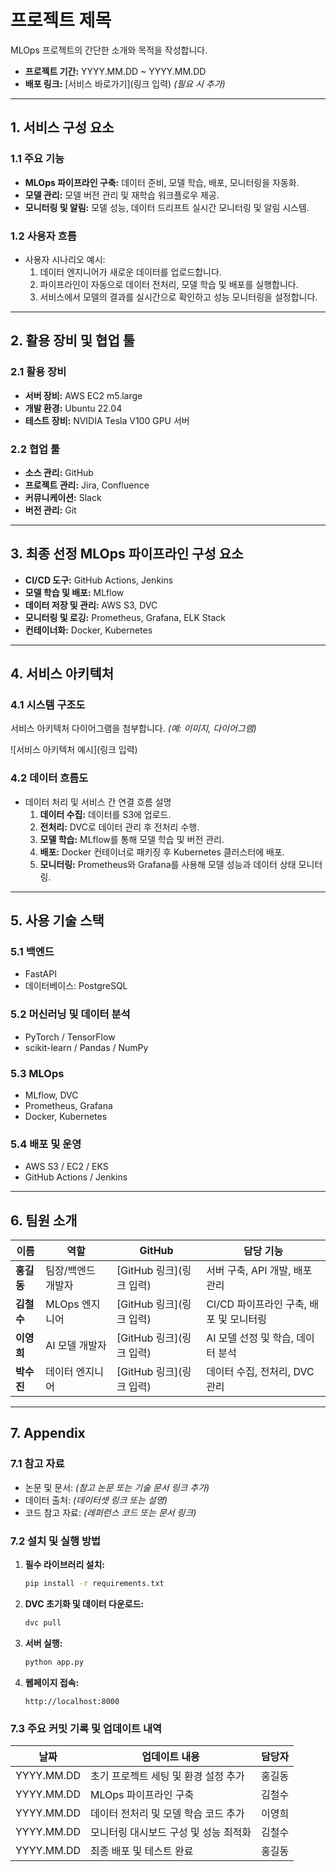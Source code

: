 # **프로젝트 제목**

MLOps 프로젝트의 간단한 소개와 목적을 작성합니다.

- **프로젝트 기간:** YYYY.MM.DD \~ YYYY.MM.DD
- **배포 링크:** [서비스 바로가기]\(링크 입력) *(필요 시 추가)*

---

## **1. 서비스 구성 요소**

### **1.1 주요 기능**

- **MLOps 파이프라인 구축:** 데이터 준비, 모델 학습, 배포, 모니터링을 자동화.
- **모델 관리:** 모델 버전 관리 및 재학습 워크플로우 제공.
- **모니터링 및 알림:** 모델 성능, 데이터 드리프트 실시간 모니터링 및 알림 시스템.

### **1.2 사용자 흐름**

- 사용자 시나리오 예시:
  1. 데이터 엔지니어가 새로운 데이터를 업로드합니다.
  2. 파이프라인이 자동으로 데이터 전처리, 모델 학습 및 배포를 실행합니다.
  3. 서비스에서 모델의 결과를 실시간으로 확인하고 성능 모니터링을 설정합니다.

---

## **2. 활용 장비 및 협업 툴**

### **2.1 활용 장비**

- **서버 장비:** AWS EC2 m5.large
- **개발 환경:** Ubuntu 22.04
- **테스트 장비:** NVIDIA Tesla V100 GPU 서버

### **2.2 협업 툴**

- **소스 관리:** GitHub
- **프로젝트 관리:** Jira, Confluence
- **커뮤니케이션:** Slack
- **버전 관리:** Git

---

## **3. 최종 선정 MLOps 파이프라인 구성 요소**

- **CI/CD 도구:** GitHub Actions, Jenkins
- **모델 학습 및 배포:** MLflow
- **데이터 저장 및 관리:** AWS S3, DVC
- **모니터링 및 로깅:** Prometheus, Grafana, ELK Stack
- **컨테이너화:** Docker, Kubernetes

---

## **4. 서비스 아키텍처**

### **4.1 시스템 구조도**

서비스 아키텍처 다이어그램을 첨부합니다. *(예: 이미지, 다이어그램)*

![서비스 아키텍처 예시]\(링크 입력)

### **4.2 데이터 흐름도**

- 데이터 처리 및 서비스 간 연결 흐름 설명
  1. **데이터 수집:** 데이터를 S3에 업로드.
  2. **전처리:** DVC로 데이터 관리 후 전처리 수행.
  3. **모델 학습:** MLflow를 통해 모델 학습 및 버전 관리.
  4. **배포:** Docker 컨테이너로 패키징 후 Kubernetes 클러스터에 배포.
  5. **모니터링:** Prometheus와 Grafana를 사용해 모델 성능과 데이터 상태 모니터링.

---

## **5. 사용 기술 스택**

### **5.1 백엔드**

- FastAPI
- 데이터베이스: PostgreSQL

### **5.2 머신러닝 및 데이터 분석**

- PyTorch / TensorFlow
- scikit-learn / Pandas / NumPy

### **5.3 MLOps**

- MLflow, DVC
- Prometheus, Grafana
- Docker, Kubernetes

### **5.4 배포 및 운영**

- AWS S3 / EC2 / EKS
- GitHub Actions / Jenkins

---

## **6. 팀원 소개**

| 이름      | 역할         | GitHub              | 담당 기능                     |
| ------- | ---------- | ------------------- | ------------------------- |
| **홍길동** | 팀장/백엔드 개발자 | [GitHub 링크]\(링크 입력) | 서버 구축, API 개발, 배포 관리      |
| **김철수** | MLOps 엔지니어 | [GitHub 링크]\(링크 입력) | CI/CD 파이프라인 구축, 배포 및 모니터링 |
| **이영희** | AI 모델 개발자  | [GitHub 링크]\(링크 입력) | AI 모델 선정 및 학습, 데이터 분석     |
| **박수진** | 데이터 엔지니어   | [GitHub 링크]\(링크 입력) | 데이터 수집, 전처리, DVC 관리       |

---

## **7. Appendix**

### **7.1 참고 자료**

- 논문 및 문서: *(참고 논문 또는 기술 문서 링크 추가)*
- 데이터 출처: *(데이터셋 링크 또는 설명)*
- 코드 참고 자료: *(레퍼런스 코드 또는 문서 링크)*

### **7.2 설치 및 실행 방법**

1. **필수 라이브러리 설치:**

   ```bash
   pip install -r requirements.txt
   ```

2. **DVC 초기화 및 데이터 다운로드:**

   ```bash
   dvc pull
   ```

3. **서버 실행:**

   ```bash
   python app.py
   ```

4. **웹페이지 접속:**

   ```
   http://localhost:8000
   ```

### **7.3 주요 커밋 기록 및 업데이트 내역**

| 날짜         | 업데이트 내용               | 담당자 |
| ---------- | --------------------- | --- |
| YYYY.MM.DD | 초기 프로젝트 세팅 및 환경 설정 추가 | 홍길동 |
| YYYY.MM.DD | MLOps 파이프라인 구축        | 김철수 |
| YYYY.MM.DD | 데이터 전처리 및 모델 학습 코드 추가 | 이영희 |
| YYYY.MM.DD | 모니터링 대시보드 구성 및 성능 최적화 | 김철수 |
| YYYY.MM.DD | 최종 배포 및 테스트 완료        | 홍길동 |

